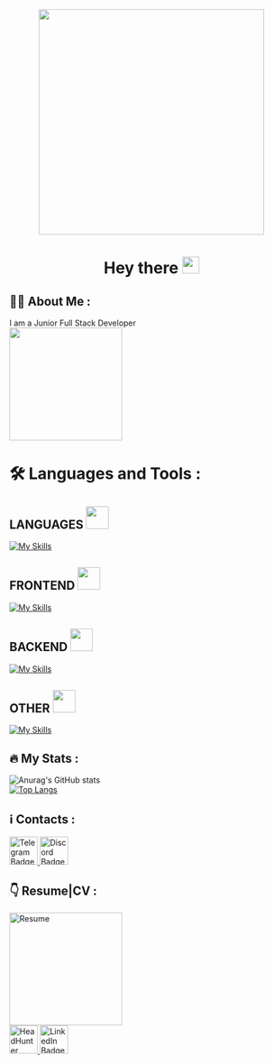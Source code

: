 <div id="header" align="center">
  <img src="https://media.giphy.com/media/bLVTnQvgggksbDXs7S/giphy.gif" width="400"/>
</div>



  <h1 align="center">
  Hey there
  <img src="https://media.giphy.com/media/hvRJCLFzcasrR4ia7z/giphy.gif" width="30px"/>
</h1>

## :man_technologist: About Me :
I am a Junior Full Stack Developer
<br>
<img src="https://media.giphy.com/media/WUlplcMpOCEmTGBtBW/giphy.gif" width="200">

# :hammer_and_wrench: Languages and Tools :
##  LANGUAGES <img src="https://media.giphy.com/media/7Z49eulwv4aGY35RaD/giphy.gif" width="40px"/>
[![My Skills](https://skillicons.dev/icons?i=js,ts,rust,python)](https://skillicons.dev)
## FRONTEND <img src="https://media.giphy.com/media/l0iVAuEtPF5KRbqmvd/giphy.gif" width="40px"/>
[![My Skills](https://skillicons.dev/icons?i=vue,nuxtjs,html,css,sass)](https://skillicons.dev)
## BACKEND <img src="https://media.giphy.com/media/qlDjRipF0GwezDW2sV/giphy.gif" width="40px"/>
[![My Skills](https://skillicons.dev/icons?i=nodejs,postgres,express,prisma,docker)](https://skillicons.dev)
## OTHER <img src="https://media.giphy.com/media/xbOgcm8b2F1dWVD3Zv/giphy.gif" width="40px"/>
[![My Skills](https://skillicons.dev/icons?i=vite,webpack,githubactions)](https://skillicons.dev)

## :fire: My Stats :
![Anurag's GitHub stats](https://github-readme-stats.vercel.app/api?username=syntax-dot&show_icons=true&theme=dark)
  <br>
[![Top Langs](https://github-readme-stats.vercel.app/api/top-langs/?username=syntax-dot&theme=dark&layout=compact)](https://github.com/anuraghazra/github-readme-stats)

## :information_source: Contacts :
<div id="Badge">
  <a href="https://t.me/SYNTAXNAME">
    <img src="https://user-images.githubusercontent.com/75541723/201656769-f0f3d527-64df-4580-ad0d-86693a65b951.svg" alt="Telegram Badge" width="50"/>
  <a/.>
  
  <a href="https://discordapp.com/users/Shkurolog#2381/ ">
    <img src="https://user-images.githubusercontent.com/75541723/201657580-63eeafd6-5965-4e67-aa97-98d58854edd1.svg" alt="Discord Badge" width="50"/>
  <a/.>
    
<div/>

## :point_down: Resume|CV : 
<div id="Resume">

  <img src="https://media.giphy.com/media/jwFbMfYthIM6pttfjF/giphy.gif" alt="Resume" width="200"/> 
  
  <br>
    
  <a href="https://tver.hh.ru/resume/f339c48dff089a7f150039ed1f6e5746413631">
    <img src="https://user-images.githubusercontent.com/75541723/201655428-9969ef66-f515-4583-95f8-4d8d9ce1ad2f.png" alt="HeadHunter Badge" width="50"/>
  <a/.>
    
  <a href="https://www.linkedin.com/in/syntax-dot-74112b257/">
    <img src="https://user-images.githubusercontent.com/75541723/201722117-d806fb9e-0be9-4782-8129-541915bc4254.svg" alt="LinkedIn Badge" width="50"/>
  <a/.>
  


<div/>



